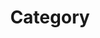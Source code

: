 ---
title: "Category"
layout: categories
permalink: /categories/
author_progile: true
sidebar_main: true
---